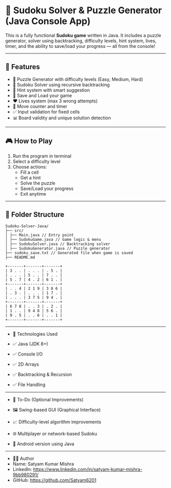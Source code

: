 # 🧩 Sudoku Solver & Puzzle Generator (Java Console App)

This is a fully functional **Sudoku game** written in Java. It includes a puzzle generator, solver using backtracking, difficulty levels, hint system, lives, timer, and the ability to save/load your progress — all from the console!

---

## 🚀 Features

- 🔢 Puzzle Generator with difficulty levels (Easy, Medium, Hard)
- 🧠 Sudoku Solver using recursive backtracking
- 🎯 Hint system with smart suggestion
- 💾 Save and Load your game
- ❤️ Lives system (max 3 wrong attempts)
- 🧮 Move counter and timer
- ✅ Input validation for fixed cells
- 📊 Board validity and unique solution detection

---

## 🎮 How to Play

1. Run the program in terminal
2. Select a difficulty level
3. Choose actions:
   - Fill a cell
   - Get a hint
   - Solve the puzzle
   - Save/Load your progress
   - Exit anytime

---

## 📂 Folder Structure

```
Sudoku-Solver-Java/
├── src/
│ ├── Main.java // Entry point
│ ├── SudokuGame.java // Game logic & menu
│ ├── SudokuSolver.java // Backtracking solver
│ ├── SudokuGenerator.java // Puzzle generator
├── sudoku_save.txt // Generated file when game is saved
├── README.md

```
```
+-------+-------+-------+
| 3 . . | . . . | . 5 . |
| . . . | 5 . . | 7 . . |
| 5 . 7 | 4 . 2 | 6 1 . |
+-------+-------+-------+
| . . 4 | 2 1 9 | 3 8 6 |
| . 3 . | . . . | 1 7 . |
| . . . | 3 7 5 | 9 4 . |
+-------+-------+-------+
| 6 7 8 | . . 3 | . 2 . |
| 1 . . | 9 4 8 | 5 6 . |
| 9 . 5 | . . 6 | . . 1 |
+-------+-------+-------+
```
 ---------------------
 * 🧩 Technologies Used
   
 * ✅ Java (JDK 8+)
 * ✅ Console I/O
 * ✅ 2D Arrays
 * ✅ Backtracking & Recursion
 * ✅ File Handling
   
 ---
 * 📌 To-Do (Optional Improvements)
   
 * 🖼️ Swing-based GUI (Graphical Interface)
 * 📈 Difficulty-level algorithm improvements
 * 🌐 Multiplayer or network-based Sudoku
 * 📱 Android version using Java
 ---
 * 👨‍💻 Author
 * Name: Satyam Kumar Mishra
 * LinkedIn: https://www.linkedin.com/in/satyam-kumar-mishra-9bb980291/
 * GitHub: https://github.com/Satyam6201
